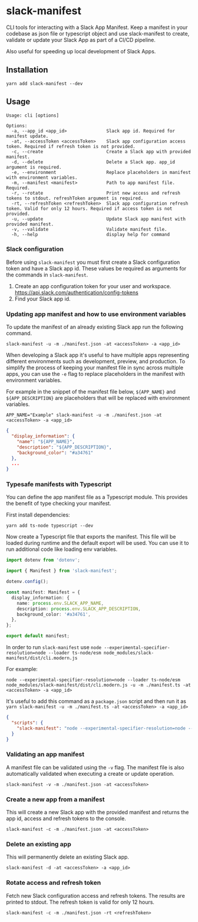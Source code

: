 # slack-manifest

CLI tools for interacting with a Slack App Manifest. Keep a manifest in your codebase as json file or typescript object and use slack-manifest to create, validate or update your Slack App as part of a CI/CD pipeline. 

Also useful for speeding up local development of Slack Apps.

## Installation

```shell
yarn add slack-manifest --dev
```

## Usage

```shell
Usage: cli [options]

Options:
  -a, --app_id <app_id>               Slack app id. Required for manifest update.
  -at, --accessToken <accessToken>    Slack app configuration access token. Required if refresh token is not provided.
  -c, --create                        Create a Slack app with provided manifest.
  -d, --delete                        Delete a Slack app. app_id argument is required.
  -e, --environment                   Replace placeholders in manifest with environment variables.
  -m, --manifest <manifest>           Path to app manifest file. Required.
  -r, --rotate                        Print new access and refresh tokens to stdout. refreshToken argument is required.
  -rt, --refreshToken <refreshToken>  Slack app configuration refresh token. Valid for only 12 hours. Required if access token is not provided.
  -u, --update                        Update Slack app manifest with provided manifest.
  -v, --validate                      Validate manifest file.
  -h, --help                          display help for command
```

### Slack configuration

Before using `slack-manifest` you must first create a Slack configuration token and have a Slack app id. These values be required as arguments for the commands in `slack-manifest`.

1. Create an app configuration token for your user and workspace. https://api.slack.com/authentication/config-tokens
2. Find your Slack app id.

### Updating app manifest and how to use environment variables

To update the manifest of an already existing Slack app run the following command.

```shell
slack-manifest -u -m ./manifest.json -at <accessToken> -a <app_id>
```

When developing a Slack app it's useful to have multiple apps representing different environments such as development, preview, and production. To simplify the process of keeping your manifest file in sync across multiple apps, you can use the `-e` flag to replace placeholders in the manifest with environment variables.

For example in the snippet of the manifest file below, `${APP_NAME}` and `${APP_DESCRIPTION}` are placeholders that will be replaced with environment variables.

```shell
APP_NAME="Example" slack-manifest -u -m ./manifest.json -at <accessToken> -a <app_id>
```

```json
{
  "display_information": {
    "name": "${APP_NAME}",
    "description": "${APP_DESCRIPTION}",
    "background_color": "#a34761"
  },
  ...
}
```

### Typesafe manifests with Typescript

You can define the app manifest file as a Typescript module. This provides the benefit of type checking your manifest. 

First install dependencies:

```shell
yarn add ts-node typescript --dev
```

Now create a Typescript file that exports the manifest. This file will be loaded during runtime and the default export will be used. You can use it to run additional code like loading env variables.

```typescript
import dotenv from 'dotenv';

import { Manifest } from 'slack-manifest';

dotenv.config();

const manifest: Manifest = {
  display_information: {
    name: process.env.SLACK_APP_NAME,
    description: process.env.SLACK_APP_DESCRIPTION,
    background_color: '#a34761',
  },
};

export default manifest;
```

In order to run `slack-manifest` use `node --experimental-specifier-resolution=node --loader ts-node/esm node_modules/slack-manifest/dist/cli.modern.js`

For example:

```shell
node --experimental-specifier-resolution=node --loader ts-node/esm node_modules/slack-manifest/dist/cli.modern.js -u -m ./manifest.ts -at <accessToken> -a <app_id>
```

It's useful to add this command as a `package.json` script and then run it as `yarn slack-manifest -u -m ./manifest.ts -at <accessToken> -a <app_id>`

```json
{
  "scripts": {
    "slack-manifest": "node --experimental-specifier-resolution=node --loader ts-node/esm node_modules/slack-manifest/dist/cli.modern.js"
  }
}
```

### Validating an app manifest

A manifest file can be validated using the `-v` flag. The manifest file is also automatically validated when executing a create or update operation. 

```shell
slack-manifest -v -m ./manifest.json -at <accessToken>
```

### Create a new app from a manifest

This will create a new Slack app with the provided manifest and returns the app id, access and refresh tokens to the console.

```shell
slack-manifest -c -m ./manifest.json -at <accessToken>
```

### Delete an existing app

This will permanently delete an existing Slack app.

```shell
slack-manifest -d -at <accessToken> -a <app_id>
```

### Rotate access and refresh token

Fetch new Slack configuration access and refresh tokens. The results are printed to stdout. The refresh token is valid for only 12 hours.

```shell
slack-manifest -c -m ./manifest.json -rt <refreshToken>
```
